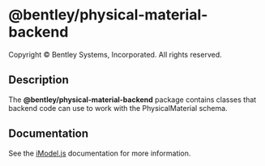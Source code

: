 # @bentley/physical-material-backend

Copyright © Bentley Systems, Incorporated. All rights reserved.

## Description

The **@bentley/physical-material-backend** package contains classes that backend code can use to work with the PhysicalMaterial schema.

## Documentation

See the [iModel.js](https://www.imodeljs.org) documentation for more information.
